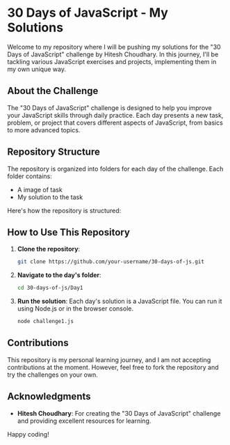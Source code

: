 # 30 Days of JavaScript - My Solutions

Welcome to my repository where I will be pushing my solutions for the "30 Days of JavaScript" challenge by Hitesh Choudhary. In this journey, I'll be tackling various JavaScript exercises and projects, implementing them in my own unique way.

## About the Challenge

The "30 Days of JavaScript" challenge is designed to help you improve your JavaScript skills through daily practice. Each day presents a new task, problem, or project that covers different aspects of JavaScript, from basics to more advanced topics.

## Repository Structure

The repository is organized into folders for each day of the challenge. Each folder contains:

- A image of task
- My solution to the task

Here's how the repository is structured:

## How to Use This Repository

1. **Clone the repository**:

   ```bash
   git clone https://github.com/your-username/30-days-of-js.git
   ```

2. **Navigate to the day's folder**:

   ```bash
   cd 30-days-of-js/Day1
   ```

3. **Run the solution**:
   Each day's solution is a JavaScript file. You can run it using Node.js or in the browser console.

   ```bash
   node challenge1.js
   ```

## Contributions

This repository is my personal learning journey, and I am not accepting contributions at the moment. However, feel free to fork the repository and try the challenges on your own.

## Acknowledgments

- **Hitesh Choudhary**: For creating the "30 Days of JavaScript" challenge and providing excellent resources for learning.

Happy coding!
